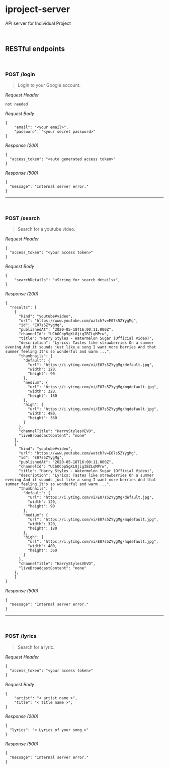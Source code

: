 # iproject-server

API server for Individual Project

&nbsp;

## RESTful endpoints

&nbsp;

### POST /login

> Login to your Google account.

_Request Header_

```
not needed
```

_Request Body_

```
{
    "email": "<your email>",
    "password": "<your secret password>"
}
```

_Response (200)_

```
{
  "access_token": "<auto generated access token>"
}
```

_Response (500)_

```
{
  "message": "Internal server error."
}
```

---

&nbsp;

### POST /search

> Search for a youtube video.

_Request Header_

```
{
  "access_token": "<your access token>"
}
```

_Request Body_

```
{
    "searchDetails": "<String for search details>",
}
```

_Response (200)_

```
{
  "results": [
    {
      "kind": "youtube#video",
      "url": "https://www.youtube.com/watch?v=E07s5ZYygMg",
      "id": "E07s5ZYygMg",
      "publishedAt": "2020-05-18T16:00:11.000Z",
      "channelId": "UCbOCbp5gXL8jigIBZLqMPrw",
      "title": "Harry Styles - Watermelon Sugar (Official Video)",
      "description": "Lyrics: Tastes like strawberries On a summer evening And it sounds just like a song I want more berries And that summer feeling It's so wonderful and warm ...",
      "thumbnails": {
        "default": {
          "url": "https://i.ytimg.com/vi/E07s5ZYygMg/default.jpg",
          "width": 120,
          "height": 90
        },
        "medium": {
          "url": "https://i.ytimg.com/vi/E07s5ZYygMg/mqdefault.jpg",
          "width": 320,
          "height": 180
        },
        "high": {
          "url": "https://i.ytimg.com/vi/E07s5ZYygMg/hqdefault.jpg",
          "width": 480,
          "height": 360
        }
      },
      "channelTitle": "HarryStylesVEVO",
      "liveBroadcastContent": "none"
    },
    {
      "kind": "youtube#video",
      "url": "https://www.youtube.com/watch?v=E07s5ZYygMg",
      "id": "E07s5ZYygMg",
      "publishedAt": "2020-05-18T16:00:11.000Z",
      "channelId": "UCbOCbp5gXL8jigIBZLqMPrw",
      "title": "Harry Styles - Watermelon Sugar (Official Video)",
      "description": "Lyrics: Tastes like strawberries On a summer evening And it sounds just like a song I want more berries And that summer feeling It's so wonderful and warm ...",
      "thumbnails": {
        "default": {
          "url": "https://i.ytimg.com/vi/E07s5ZYygMg/default.jpg",
          "width": 120,
          "height": 90
        },
        "medium": {
          "url": "https://i.ytimg.com/vi/E07s5ZYygMg/mqdefault.jpg",
          "width": 320,
          "height": 180
        },
        "high": {
          "url": "https://i.ytimg.com/vi/E07s5ZYygMg/hqdefault.jpg",
          "width": 480,
          "height": 360
        }
      },
      "channelTitle": "HarryStylesVEVO",
      "liveBroadcastContent": "none"
    },
    ]
}
```

_Response (500)_

```
{
  "message": "Internal server error."
}
```

---

&nbsp;

### POST /lyrics

> Search for a lyric.

_Request Header_

```
{
  "access_token": "<your access token>"
}
```

_Request Body_

```
{
    "artist": "< artist name >",
    "title": "< title name >",
}
```

_Response (200)_

```
{
  "lyrics": "< Lyrics of your song >"
}
```

_Response (500)_

```
{
  "message": "Internal server error."
}
```
